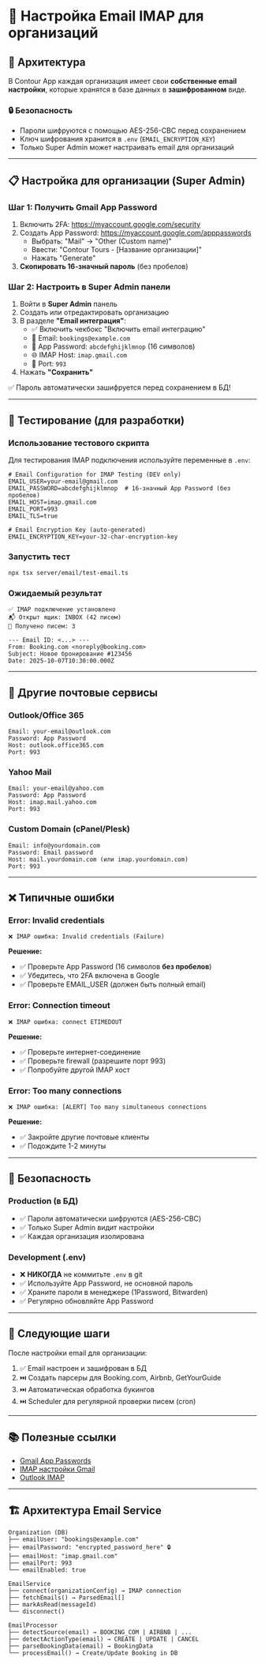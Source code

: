 # 📧 Настройка Email IMAP для организаций

## 🎯 Архитектура

В Contour App каждая организация имеет свои **собственные email настройки**, которые хранятся в базе данных в **зашифрованном** виде.

### 🔒 Безопасность
- Пароли шифруются с помощью AES-256-CBC перед сохранением
- Ключ шифрования хранится в `.env` (`EMAIL_ENCRYPTION_KEY`)
- Только Super Admin может настраивать email для организаций

---

## 📋 Настройка для организации (Super Admin)

### **Шаг 1: Получить Gmail App Password**

1. Включить 2FA: https://myaccount.google.com/security
2. Создать App Password: https://myaccount.google.com/apppasswords
   - Выбрать: "Mail" → "Other (Custom name)"
   - Ввести: "Contour Tours - [Название организации]"
   - Нажать "Generate"
3. **Скопировать 16-значный пароль** (без пробелов)

### **Шаг 2: Настроить в Super Admin панели**

1. Войти в **Super Admin** панель
2. Создать или отредактировать организацию
3. В разделе **"Email интеграция"**:
   - ✅ Включить чекбокс "Включить email интеграцию"
   - 📧 Email: `bookings@example.com`
   - 🔑 App Password: `abcdefghijklmnop` (16 символов)
   - 🌐 IMAP Host: `imap.gmail.com`
   - 🔌 Port: `993`
4. Нажать **"Сохранить"**

✅ Пароль автоматически зашифруется перед сохранением в БД!

---

## 🧪 Тестирование (для разработки)

### **Использование тестового скрипта**

Для тестирования IMAP подключения используйте переменные в `.env`:

```env
# Email Configuration for IMAP Testing (DEV only)
EMAIL_USER=your-email@gmail.com
EMAIL_PASSWORD=abcdefghijklmnop  # 16-значный App Password (без пробелов)
EMAIL_HOST=imap.gmail.com
EMAIL_PORT=993
EMAIL_TLS=true

# Email Encryption Key (auto-generated)
EMAIL_ENCRYPTION_KEY=your-32-char-encryption-key
```

### **Запустить тест**

```bash
npx tsx server/email/test-email.ts
```

### **Ожидаемый результат**

```
✅ IMAP подключение установлено
📬 Открыт ящик: INBOX (42 писем)
📨 Получено писем: 3

--- Email ID: <...> ---
From: Booking.com <noreply@booking.com>
Subject: Новое бронирование #123456
Date: 2025-10-07T10:30:00.000Z
```

---

## 🔧 Другие почтовые сервисы

### **Outlook/Office 365**
```
Email: your-email@outlook.com
Password: App Password
Host: outlook.office365.com
Port: 993
```

### **Yahoo Mail**
```
Email: your-email@yahoo.com
Password: App Password
Host: imap.mail.yahoo.com
Port: 993
```

### **Custom Domain (cPanel/Plesk)**
```
Email: info@yourdomain.com
Password: Email password
Host: mail.yourdomain.com (или imap.yourdomain.com)
Port: 993
```

---

## ❌ Типичные ошибки

### **Error: Invalid credentials**
```
❌ IMAP ошибка: Invalid credentials (Failure)
```
**Решение:**
- ✅ Проверьте App Password (16 символов **без пробелов**)
- ✅ Убедитесь, что 2FA включена в Google
- ✅ Проверьте EMAIL_USER (должен быть полный email)

### **Error: Connection timeout**
```
❌ IMAP ошибка: connect ETIMEDOUT
```
**Решение:**
- ✅ Проверьте интернет-соединение
- ✅ Проверьте firewall (разрешите порт 993)
- ✅ Попробуйте другой IMAP хост

### **Error: Too many connections**
```
❌ IMAP ошибка: [ALERT] Too many simultaneous connections
```
**Решение:**
- ✅ Закройте другие почтовые клиенты
- ✅ Подождите 1-2 минуты

---

## 🔐 Безопасность

### **Production (в БД)**
- ✅ Пароли автоматически шифруются (AES-256-CBC)
- ✅ Только Super Admin видит настройки
- ✅ Каждая организация изолирована

### **Development (.env)**
- ❌ **НИКОГДА** не коммитьте `.env` в git
- ✅ Используйте App Password, не основной пароль
- ✅ Храните пароли в менеджере (1Password, Bitwarden)
- ✅ Регулярно обновляйте App Password

---

## 🚀 Следующие шаги

После настройки email для организации:

1. ✅ Email настроен и зашифрован в БД
2. ⏭️ Создать парсеры для Booking.com, Airbnb, GetYourGuide
3. ⏭️ Автоматическая обработка букингов
4. ⏭️ Scheduler для регулярной проверки писем (cron)

---

## 📚 Полезные ссылки

- [Gmail App Passwords](https://support.google.com/accounts/answer/185833)
- [IMAP настройки Gmail](https://support.google.com/mail/answer/7126229)
- [Outlook IMAP](https://support.microsoft.com/en-us/office/pop-imap-and-smtp-settings-8361e398-8af4-4e97-b147-6c6c4ac95353)

---

## 🏗️ Архитектура Email Service

```
Organization (DB)
├── emailUser: "bookings@example.com"
├── emailPassword: "encrypted_password_here" 🔒
├── emailHost: "imap.gmail.com"
├── emailPort: 993
└── emailEnabled: true

EmailService
├── connect(organizationConfig) → IMAP connection
├── fetchEmails() → ParsedEmail[]
├── markAsRead(messageId)
└── disconnect()

EmailProcessor
├── detectSource(email) → BOOKING_COM | AIRBNB | ...
├── detectActionType(email) → CREATE | UPDATE | CANCEL
├── parseBookingData(email) → BookingData
└── processEmail() → Create/Update Booking in DB
```
